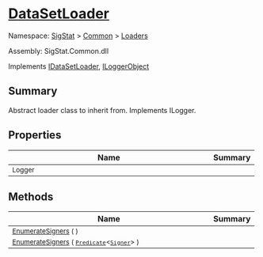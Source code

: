 # [DataSetLoader](./DataSetLoader.md)

Namespace: [SigStat]() > [Common](./../README.md) > [Loaders](./README.md)

Assembly: SigStat.Common.dll

Implements [IDataSetLoader](./IDataSetLoader.md), [ILoggerObject](./../ILoggerObject.md)

## Summary
Abstract loader class to inherit from. Implements ILogger.

## Properties

| Name | Summary | 
| --- | --- | 
| <div style ="width:390px"><sub>Logger</sub></div>| <sub></sub></div>| <br>


## Methods

| Name | Summary | 
| --- | --- | 
| <div style ="width:390px"><sub>[EnumerateSigners](./Methods/DataSetLoader-100663877.md) (  )</sub></div>| <sub></sub></div>| <br>
| <div style ="width:390px"><sub>[EnumerateSigners](./Methods/DataSetLoader-100663878.md) ( [`Predicate`](https://docs.microsoft.com/en-us/dotnet/api/System.Predicate-1)\<[`Signer`](./../Signer.md)> )</sub></div>| <sub></sub></div>| <br>


